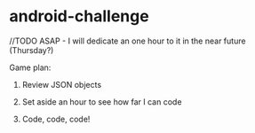 # android-challenge

//TODO ASAP - I will dedicate an one hour to it in the near future (Thursday?)

Game plan:
1) Review JSON objects

2) Set aside an hour to see how far I can code

3) Code, code, code!
